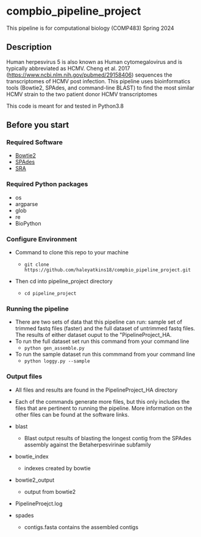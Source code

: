 # compbio_pipeline_project
This pipeline is for computational biology (COMP483) Spring 2024

## Description 
Human herpesvirus 5 is also known as Human cytomegalovirus and is typically abbreviated as HCMV. Cheng et al. 2017 (https://www.ncbi.nlm.nih.gov/pubmed/29158406) sequences the transcriptomes of HCMV post infection. This pipeline uses bioinformatics tools (Bowtie2, SPAdes, and command-line BLAST) to find the most similar HCMV strain to the two patient donor HCMV transcriptomes

This code is meant for and tested in Python3.8


## Before you start

### Required Software

- [Bowtie2](https://github.com/BenLangmead/bowtie2)
- [SPAdes](https://github.com/ablab/spades)
- [SRA](https://github.com/ncbi/sra-tools)

### Required Python packages
- os
- argparse
- glob
- re
- BioPython

###  Configure Environment 

- Command to clone this repo to your machine 
	-  ```git clone https://github.com/haleyatkins18/compbio_pipeline_project.git```

- Then cd into pipeline_project directory 
	- ```cd pipeline_project```
	
### Running the pipeline

- There are two sets of data that this pipeline can run: sample set of trimmed fastq files (faster) and the full dataset of untrimmed fastq files. The results of either dataset ouput to the "PipelineProject_HA.
- To run the full dataset set run this command from your command line 
	- ```python gen_assemble.py```
- To run the sample dataset run this commmand from your command line
	- ```python loggy.py --sample```

### Output files 
- All files and results are found in the PipelineProject_HA directory

- Each of the commands generate more files, but this only includes the files that are pertinent to running the pipeline. More information on the other files can be found at the software links.
 
- blast
	-  Blast output results of blasting the longest contig from the SPAdes assembly against the Betaherpesvirinae subfamily

- bowtie_index 
	- indexes created by bowtie

- bowtie2_output 
	- output from bowtie2

- PipelineProejct.log

- spades
	- contigs.fasta contains the assembled contigs  
